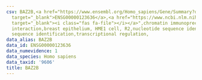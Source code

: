 ```yaml
---
csv: BAZ2B,<a href="https://www.ensembl.org/Homo_sapiens/Gene/Summary?db=core;g=ENSG00000123636"
  target="_blank">ENSG00000123636</a>,<a href="https://www.ncbi.nlm.nih.gov/pubmed/22863008"
  target="_blank"><i class="fas fa-file"></i></a>",chromatin immunoprecipitation assay,direct
  interaction,breast epithelium, HME1 cell, R2,nucleotide sequence identification,nucleotide
  sequence identification,transcriptional regulation,
data_alias: BAZ2B
data_id: ENSG00000123636
data_numevidence: 1
data_species: Homo sapiens
data_taxid: '9606'
title: BAZ2B
---
```

